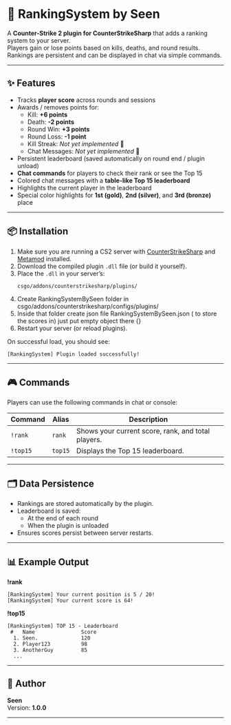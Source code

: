 # 🎯 RankingSystem by Seen

A **Counter-Strike 2 plugin for CounterStrikeSharp** that adds a ranking system to your server.  
Players gain or lose points based on kills, deaths, and round results. Rankings are persistent and can be displayed in chat via simple commands.

---

## ✨ Features

- Tracks **player score** across rounds and sessions
- Awards / removes points for:
  - Kill: **+6 points**
  - Death: **-2 points**
  - Round Win: **+3 points**
  - Round Loss: **-1 point**
  - Kill Streak: _Not yet implemented_ 🚧
  - Chat Messages: _Not yet implemented_ 🚧
- Persistent leaderboard (saved automatically on round end / plugin unload)
- **Chat commands** for players to check their rank or see the Top 15
- Colored chat messages with a **table-like Top 15 leaderboard**
- Highlights the current player in the leaderboard
- Special color highlights for **1st (gold)**, **2nd (silver)**, and **3rd (bronze)** place

---

## 📦 Installation

1. Make sure you are running a CS2 server with [CounterStrikeSharp](https://docs.cssharp.dev/) and [Metamod](https://cs2.poggu.me/metamod/installation/) installed.
2. Download the compiled plugin `.dll` file (or build it yourself).
3. Place the `.dll` in your server’s:
   ```
   csgo/addons/counterstrikesharp/plugins/
   ```
4. Create RankingSystemBySeen folder in csgo/addons/counterstrikesharp/configs/plugins/
5. Inside that folder create json file RankingSystemBySeen.json ( to store the scores in) just put empty object there {}
6. Restart your server (or reload plugins).

On successful load, you should see:

```
[RankingSystem] Plugin loaded successfully!
```

---

## 🎮 Commands

Players can use the following commands in chat or console:

| Command  | Alias   | Description                                        |
| -------- | ------- | -------------------------------------------------- |
| `!rank`  | `rank`  | Shows your current score, rank, and total players. |
| `!top15` | `top15` | Displays the Top 15 leaderboard.                   |

---

## 🗂️ Data Persistence

- Rankings are stored automatically by the plugin.
- Leaderboard is saved:
  - At the end of each round
  - When the plugin is unloaded
- Ensures scores persist between server restarts.

---

## 📊 Example Output

**!rank**

```
[RankingSystem] Your current position is 5 / 20!
[RankingSystem] Your current score is 64!
```

**!top15**

```
[RankingSystem] TOP 15 - Leaderboard
 #   Name               Score
  1. Seen.              120
  2. Player123          98
  3. AnotherGuy         85
  ...
```

---

## 👤 Author

**Seen**  
Version: **1.0.0**

---

